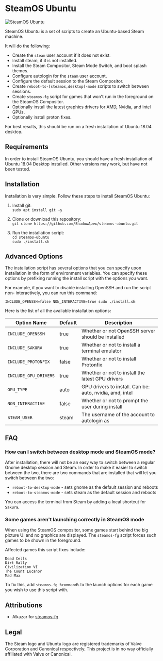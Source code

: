 # SteamOS Ubuntu

![SteamOS Ubuntu](image.png)

SteamOS Ubuntu is a set of scripts to create an Ubuntu-based Steam machine.

It will do the following:

* Create the `steam` user account if it does not exist.
* Install steam, if it is not installed.
* Install the Steam Compositor, Steam Mode Switch, and boot splash themes.
* Configure autologin for the `steam` user account.
* Configure the default session to the Steam Compositor.
* Create `reboot-to-[steamos,desktop]-mode` scripts to switch between sessions.
* Create `steamos-fg` script for games that won't run in the foreground on the SteamOS Compositor.
* Optionally install the latest graphics drivers for AMD, Nvidia, and Intel GPUs.
* Optionally install proton fixes.

For best results, this should be run on a fresh installation of
Ubuntu 18.04 desktop.

## Requirements
In order to install SteamOS Ubuntu, you should have a fresh installation of
Ubuntu 18.04 Desktop installed. Other versions may work, but have not been 
tested.

## Installation
Installation is very simple. Follow these steps to install SteamOS Ubuntu:

1. Install git:    
`sudo apt install git -y`

2. Clone or download this repository:    
`git clone https://github.com/ShadowApex/steamos-ubuntu.git`

3. Run the installation script:    
`cd steamos-ubuntu`    
`sudo ./install.sh`

## Advanced Options
The installation script has several options that you can specify upon installation
in the form of environment variables. You can specify these options by prefixing
running the install script with the options you want.

For example, if you want to disable installing OpenSSH and run the script non-
interactively, you can run this command:

`INCLUDE_OPENSSH=false NON_INTERACTIVE=true sudo ./install.sh`

Here is the list of all the available installation options:

| Option Name          | Default | Description                                                |
| -------------------- | ------- | -----------------------------------------------------------|
| `INCLUDE_OPENSSH`    | true    | Whether or not OpenSSH server should be installed          |
| `INCLUDE_SAKURA`     | true    | Whether or not to install a terminal emulator              |
| `INCLUDE_PROTONFIX`  | false   | Whether or not to install Protonfix                        |
| `INCLUDE_GPU_DRIVERS`| true    | Whether or not to install the latest GPU drivers           |
| `GPU_TYPE`           | auto    | GPU drivers to install. Can be: auto, nvidia, amd, intel   |
| `NON_INTERACTIVE`    | false   | Whether or not to prompt the user during install           |
| `STEAM_USER`         | steam   | The username of the account to autologin as                |

## FAQ

### How can I switch between desktop mode and SteamOS mode?

After installation, there will not be an easy way to switch between a regular
Gnome desktop session and Steam. In order to make it easier to switch between
the two, there are two commands that are installed that will let you switch 
between the two:

* `reboot-to-desktop-mode` - sets gnome as the default session and reboots
* `reboot-to-steamos-mode` - sets steam as the default session and reboots

You can access the terminal from Steam by adding a local shortcut for `Sakura`.

### Some games aren't launching correctly in SteamOS mode
When using the SteamOS compositor, some games start behind the big picture UI and
no graphics are displayed. The `steamos-fg` script forces such games to be shown 
in the foreground.

Affected games this script fixes include:

    Dead Cells
    Dirt Rally
    Civilization VI
    The Count Lucanor
    Mad Max

To fix this, add `steamos-fg %command%` to the launch options for each game you 
wish to use this script with.

## Attributions
* Alkazar for [steamos-fg](https://github.com/alkazar/steamos-fg)

## Legal
The Steam logo and Ubuntu logo are registered trademarks of Valve Corporation
and Canonical respectively. This project is in no way officially affiliated with
Valve or Canonical.
